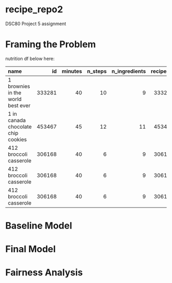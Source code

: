 # recipe_repo2
DSC80 Project 5 assignment

# Framing the Problem

nutrition df below here:

| name                                 |     id |   minutes |   n_steps |   n_ingredients |   recipe_id | more_than_1_rating   |   calories |   total_fat |   sugar |   sodium |   protein |   sat_fat |   carbohydrates | over_400_cal   |
|:-------------------------------------|-------:|----------:|----------:|----------------:|------------:|:---------------------|-----------:|------------:|--------:|---------:|----------:|----------:|----------------:|:---------------|
| 1 brownies in the world    best ever | 333281 |        40 |        10 |               9 |      333281 | False                |      138.4 |          10 |      50 |        3 |         3 |        19 |               6 | False          |
| 1 in canada chocolate chip cookies   | 453467 |        45 |        12 |              11 |      453467 | False                |      595.1 |          46 |     211 |       22 |        13 |        51 |              26 | True           |
| 412 broccoli casserole               | 306168 |        40 |         6 |               9 |      306168 | True                 |      194.8 |          20 |       6 |       32 |        22 |        36 |               3 | False          |
| 412 broccoli casserole               | 306168 |        40 |         6 |               9 |      306168 | True                 |      194.8 |          20 |       6 |       32 |        22 |        36 |               3 | False          |
| 412 broccoli casserole               | 306168 |        40 |         6 |               9 |      306168 | True                 |      194.8 |          20 |       6 |       32 |        22 |        36 |               3 | False          |



# Baseline Model

# Final Model

# Fairness Analysis
